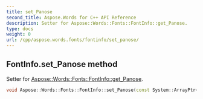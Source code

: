 ```yaml
---
title: set_Panose
second_title: Aspose.Words for C++ API Reference
description: Setter for Aspose::Words::Fonts::FontInfo::get_Panose. 
type: docs
weight: 0
url: /cpp/aspose.words.fonts/fontinfo/set_panose/
---
```

## FontInfo.set_Panose method


Setter for [Aspose::Words::Fonts::FontInfo::get_Panose](./get_panose/).

```cpp
void Aspose::Words::Fonts::FontInfo::set_Panose(const System::ArrayPtr<uint8_t> &value)
```

